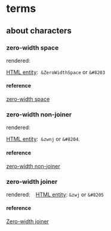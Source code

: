 # terms 
## about characters
### zero-width space
rendered:` `​

[HTML entity](https://en.wikipedia.org/wiki/HTML_entity "HTML entity"): ​ ​`&ZeroWidthSpace` or `&#8203`​

#### reference
[zero-width space](https://en.wikipedia.org/wiki/Zero-width_space)

### zero-width non-joiner
rendered:` `

[HTML entity](https://en.wikipedia.org/wiki/HTML_entity "HTML entity"): ‌ `&zwnj` or `&#8204`. ‌

#### reference
[zero-width non-joiner](https://en.wikipedia.org/wiki/Zero-width_non-joiner)

### zero-width joiner
rendered: ` ` 
[HTML entity](https://en.wikipedia.org/wiki/HTML_entity "HTML entity"): ‍`&zwj` or `&#8205` ‍

#### reference
[Zero-width joiner](https://en.wikipedia.org/wiki/Zero-width_joiner)
